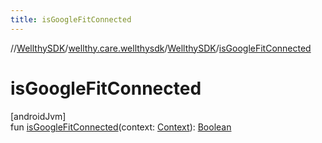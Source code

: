 ```yaml
---
title: isGoogleFitConnected
---
```

//[WellthySDK](../../../index.html)/[wellthy.care.wellthysdk](../index.html)/[WellthySDK](index.html)/[isGoogleFitConnected](is-google-fit-connected.html)



# isGoogleFitConnected



[androidJvm]\
fun [isGoogleFitConnected](is-google-fit-connected.html)(context: [Context](https://developer.android.com/reference/kotlin/android/content/Context.html)): [Boolean](https://kotlinlang.org/api/latest/jvm/stdlib/kotlin/-boolean/index.html)




